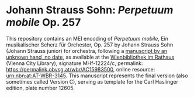 # Johann Strauss Sohn: *Perpetuum mobile* Op. 257

This repository contains an MEI encoding of *Perpetuum mobile*, Ein musikalischer Scherz für Orchester, Op. 257 by Johann Strauss Sohn (Johann Strauss junior) for orchestra, following a [manuscript by an unknown hand, no date](https://permalink.obvsg.at/wbr/AC15983500), as available at the [Wienbibliothek im Rathaus](https://www.wienbibliothek.at) (Vienna City Library), signature MHf-12224/c, permalink: <https://permalink.obvsg.at/wbr/AC15983500>, online resource: [urn:nbn:at:AT-WBR-3145](https://resolver.obvsg.at/urn:nbn:at:AT-WBR-3145). This manuscript represents the final version (also sometimes called Version C), serving as template for the Carl Haslinger edition, plate number 12605. 
